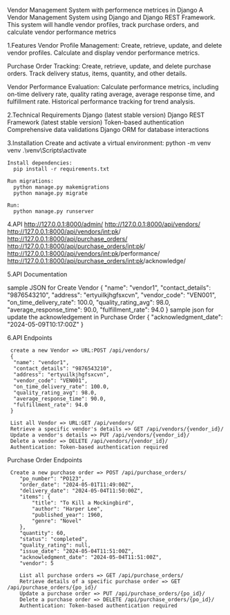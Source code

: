 Vendor Management System with performence metrices in Django
A Vendor Management System using Django and Django REST Framework. This
system will handle vendor profiles, track purchase orders, and calculate vendor performance
metrics 

1.Features
  Vendor Profile Management:
    Create, retrieve, update, and delete vendor profiles.
    Calculate and display vendor performance metrics.

  Purchase Order Tracking:
    Create, retrieve, update, and delete purchase orders.
    Track delivery status, items, quantity, and other details.

  Vendor Performance Evaluation:
    Calculate performance metrics, including on-time delivery rate, quality rating average, average response time, and fulfillment rate.
    Historical performance tracking for trend analysis.

2.Technical Requirements
  Django (latest stable version)
  Django REST Framework (latest stable version)
  Token-based authentication
  Comprehensive data validations
  Django ORM for database interactions

3.Installation
    Create and activate a virtual environment:
     python -m venv venv
     .\venv\Scripts\activate

    Install dependencies:
      pip install -r requirements.txt

    Run migrations:
      python manage.py makemigrations
      python manage.py migrate
 
    Run:
      python manage.py runserver

4.API
    http://127.0.0.1:8000/admin/
    http://127.0.0.1:8000/api/vendors/ 
    http://127.0.0.1:8000/api/vendors/<int:pk>/ 
    http://127.0.0.1:8000/api/purchase_orders/
    http://127.0.0.1:8000/api/purchase_orders/<int:pk>/ 
    http://127.0.0.1:8000/api/vendors/<int:pk>/performance/ 
    http://127.0.0.1:8000/api/purchase_orders/<int:pk>/acknowledge/ 

5.API Documentation

  sample JSON for Create Vendor
  {
    "name": "vendor1",
    "contact_details": "9876543210",
    "address": "ertyuilkjhgfsxcvn",
    "vendor_code": "VEN001",
    "on_time_delivery_rate": 100.0,
    "quality_rating_avg": 98.0,
    "average_response_time": 90.0,
    "fulfillment_rate": 94.0
  }
  sample json for update the acknowledgement in Purchase Order
  {
    "acknowledgment_date": "2024-05-09T10:17:00Z"
  }

6.API Endpoints
     
     create a new Vendor => URL:POST /api/vendors/ 
     {
      "name": "vendor1",
      "contact_details": "9876543210",
      "address": "ertyuilkjhgfsxcvn",
      "vendor_code": "VEN001",
      "on_time_delivery_rate": 100.0,
      "quality_rating_avg": 98.0,
      "average_response_time": 90.0,
      "fulfillment_rate": 94.0
     }

     List all Vendor => URL:GET /api/vendors/
     Retrieve a specific vendor's details => GET /api/vendors/{vendor_id}/
     Update a vendor's details => PUT /api/vendors/{vendor_id}/
     Delete a vendor => DELETE /api/vendors/{vendor_id}/
     Authentication: Token-based authentication required

  Purchase Order Endpoints 
      
     Create a new purchase order => POST /api/purchase_orders/
        "po_number": "PO123",
        "order_date": "2024-05-01T11:49:00Z",
        "delivery_date": "2024-05-04T11:50:00Z",
        "items": {
            "title": "To Kill a Mockingbird",
            "author": "Harper Lee",
            "published_year": 1960,
            "genre": "Novel"
        },
        "quantity": 60,
        "status": "completed",
        "quality_rating": null,
        "issue_date": "2024-05-04T11:51:00Z",
        "acknowledgment_date": "2024-05-04T11:51:00Z",
        "vendor": 5

        List all purchase orders => GET /api/purchase_orders/
        Retrieve details of a specific purchase order => GET /api/purchase_orders/{po_id}/
        Update a purchase order => PUT /api/purchase_orders/{po_id}/
        Delete a purchase order => DELETE /api/purchase_orders/{po_id}/
        Authentication: Token-based authentication required

     
     

     
    